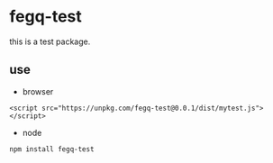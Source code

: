 # fegq-test

this is a test package.

## use

+ browser

`<script src="https://unpkg.com/fegq-test@0.0.1/dist/mytest.js"></script>`

+ node

`npm install fegq-test`
